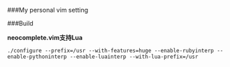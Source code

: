 ###My personal vim setting


###Build

**neocomplete.vim支持Lua**

```
./configure --prefix=/usr --with-features=huge --enable-rubyinterp --enable-pythoninterp --enable-luainterp --with-lua-prefix=/usr
```
